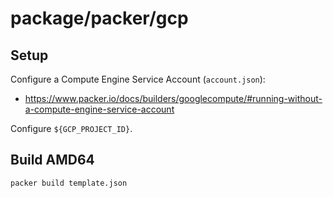 # package/packer/gcp

## Setup

Configure a Compute Engine Service Account (`account.json`):
- https://www.packer.io/docs/builders/googlecompute/#running-without-a-compute-engine-service-account

Configure `${GCP_PROJECT_ID}`.

## Build AMD64

```shell script
packer build template.json
```
